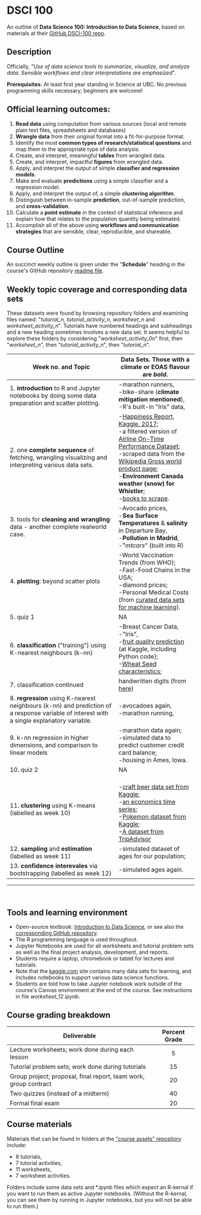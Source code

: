 # DSCI 100
An outline of **Data Science 100: Introduction to Data Science**, based on materials at their [GitHub DSCI-100 repo](https://github.com/UBC-DSCI/dsci-100).

## Description

Officially, "*Use of data science tools to summarize, visualize, and analyze data. Sensible workflows and clear interpretations are emphasized*". 

**Prerequisites**: At least first year standing in Science at UBC. No previous programming skills necessary; beginners are welcome!

## Official learning outcomes:

   1. **Read data** using computation from various sources (local and remote plain text files, spreadsheets and databases)
   2. **Wrangle data** from their original format into a fit-for-purpose format.
   3. Identify the most **common types of research/statistical questions** and map them to the appropriate type of data analysis.
   4. Create, and interpret, meaningful **tables** from wrangled data.
   5. Create, and interpret, impactful **figures** from wrangled data.
   6. Apply, and interpret the output of simple **classifier and regression models**.
   7. Make and evaluate **predictions** using a simple classifier and a regression model.
   8. Apply, and interpret the output of, a simple **clustering algorithm**.
   9. Distinguish between in-sample **prediction**, out-of-sample prediction, and **cross-validation**.
   10. Calculate a **point estimate** in the context of statistical inference and explain how that relates to the population quantity being estimated.
   11. Accomplish all of the above using **workflows and communication strategies** that are sensible, clear, reproducible, and shareable.

## Course Outline

An succinct weekly outline is given under the "**Schedule**" heading in the course's GitHub repository [readme file](https://github.com/UBC-DSCI/dsci-100).

## Weekly topic coverage and corresponding data sets

These datasets were found by browsing repository folders and examining files named: "*tutorial_n, tutorial_activity_n, worksheet_n* and *worksheet_activity_n*". Tutorials have numbered headings and subheadings and a new heading sometimes involves a new data set. It seems helpful to explore these folders by considering "*worksheet_activity_0n*" first, then "*worksheet_n*", then "*tutorial_activity_n*", then "*tutorial_n*".

|Week no. and Topic|Data Sets. Those with a climate or EOAS flavour are *bold*.|
|---|---|
|1. **introduction** to R and Jupyter notebooks by doing some data preparation and scatter plotting.|-marathon runners, <br>-bike-share (**climate mitigation mentioned**), <br>-R's built-in "Iris" data, |
|2. one **complete sequence** of fetching, wrangling visualizing and interpreting various data sets.|-[Happiness Report, Kaggle, 2017](https://www.kaggle.com/unsdsn/world-happiness); <br>-a filtered version of [Airline On-Time Performance Dataset](https://www.kaggle.com/usdot/flight-delays); <br>-scraped data from the [Wikipedia Gross world product page](https://en.wikipedia.org/wiki/Gross_world_product); <br>-**Environment Canada weather (snow) for Whistler**; <br>-[books to scrape](http://books.toscrape.com/).|
|3. tools for **cleaning and wrangling** data - another complete realworld case.|-Avocado prices, <br>-**Sea Surface Temperatures** & **salinity** in Departure Bay, <br>-**Pollution in Madrid**, <br>-"*mtcars*" (built into R)| 
|4. **plotting**: beyond scatter plots|-World Vaccination Trends (from WHO); <br>-Fast-Food Chains in the USA; <br>-diamond prices; <br>-Personal Medical Costs (from [curated data sets for machine learning](https://github.com/stedy/Machine-Learning-with-R-datasets)).|
|5. quiz 1|NA|
|6. **classification** ("training") using K-nearest neighbours (k-nn)|-Breast Cancer Data, <br>-"Iris", <br>-[fruit quality prediction](https://www.kaggle.com/mjamilmoughal/k-nearest-neighbor-classifier-to-predict-fruits/notebook) (at Kaggle, including Python code); <br>-[Wheat Seed characteristics](https://archive.ics.uci.edu/ml/datasets/seeds); |
|7. classification continued|handwritten digits (from [here](https://tensorflow.rstudio.com/tutorials/beginners/))|
|8. **regression** using K-nearest neighbours (k-nn) and prediction of a response variable of interest with a single explanatory variable.|-avocadoes again, <br>-marathon running, |
|9. k-nn regression in higher dimensions, and comparison to linear models|-marathon data again; <br>-simulated data to predict customer credit card balance; <br>-housing in Ames, Iowa.|
|10. quiz 2|NA|
|11. **clustering** using K-means (labelled as week 10)|<br>-[craft beer data set from Kaggle](https://www.kaggle.com/nickhould/craft-cans#beers.csv); <br>-[an economics time series](https://ggplot2.tidyverse.org/reference/economics.html); <br>-[Pokemon dataset from Kaggle](https://www.kaggle.com/abcsds/pokemon); <br>-[A dataset from TripAdvisor](https://archive.ics.uci.edu/ml/datasets/Travel+Reviews)|
|12. **sampling** and **estimation** (labelled as week 11)|-simulated dataset of ages for our population;|
|13. **confidence interevales** via bootstrapping (labelled as week 12)|-simulated ages again.|

<hr> &nbsp;

## Tools and learning environment

* Open-source textbook: [Introduction to Data Science](https://ubc-dsci.github.io/introduction-to-datascience/), or see also the [corresponding GitHub repository](https://github.com/UBC-DSCI/introduction-to-datascience).
* The R programming language is used throughout. 
* Jupyter Notebooks are used for all worksheets and tutorial problem sets as well as the final project analysis, development, and reports. 
* Students require a laptop, chromebook or tablet for lectures and tutorials.
* Note that the [kaggle.com](https://www.kaggle.com/) site contains many data sets for learning, and includes notebooks to support various data science functions.
* Students are told how to take Jupyter notebook work outside of the course's Canvas environment at the end of the course. See instructions in file *worksheet_12.ipynb*. 

## Course grading breakdown

|Deliverable | Percent Grade|
|----------- |:-----:|
|Lecture worksheets; work done during each lesson |5|
|Tutorial problem sets; work done during tutorials |15|
|Group project; proposal, final report, team work, group contract 	|20|
|Two quizzes (instead of a midterm)|40|
|Formal final exam |20|

## Course materials

Materials that can be found in folders at the ["course assets" repository](https://github.com/UBC-DSCI/dsci-100-assets) include: 

* 8 tutorials, 
* 7 tutorial activities, 
* 11 worksheets, 
* 7 worksheet activities.

Folders include some data sets and *.ipynb files which expect an R-kernal if you want to run them as active Jupyter notebooks. (Without the R-kernal, you can see them by running in Jupyter notebooks, but you will not be able to run them.)
